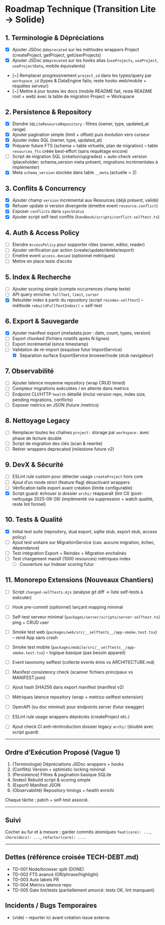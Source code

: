# Roadmap Technique (Transition Lite → Solide)

## 1. Terminologie & Dépréciations
- [x] Ajouter JSDoc `@deprecated` sur les méthodes wrappers Project (createProject, getProject, getUserProjects)
- [x] Ajouter JSDoc `@deprecated` sur les hooks alias (`useProjects`, `useProject`, `useProjectData`, mobile équivalents)
- [~] Remplacer progressivement `project_id` dans les types/query par `workspace_id` (types & DataEngine faits; reste hooks web/mobile + requêtes serveur)
- [~] Mettre à jour toutes les docs (mobile README fait, reste README root + web) avec la table de migration Project → Workspace

## 2. Persistence & Repository
- [x] Étendre `SQLiteResourceRepository` : filtres (owner, type, updated_at range)
- [x] Ajouter pagination simple (limit + offset) puis évolution vers curseur
 - [x] Ajouter index SQL (owner, type, updated_at)
 - [x] Préparer future FTS (schema + table virtuelle, plan de migration) – table `resources_fts` créée best-effort (sans requêtage encore)
 - [ ] Script de migration SQL (création/upgrades) + auto-check version (placeholder: schema_version meta présent, migrations incrémentales à implémenter)
 - [x] Meta `schema_version` stockée dans table `__meta` (actuelle = 2)

## 3. Conflits & Concurrency
- [x] Ajouter champ `version` incrémental aux Resources (déjà présent, validé)
- [x] Refuser update si version divergente (émettre event `resource.conflict`)
- [x] Exposer `conflicts` dans `syncStatus`
- [x] Ajouter script self-test conflits (`handbook/scripts/conflict-selftest.ts`)

## 4. Auth & Access Policy
- [ ] Étendre `AccessPolicy` pour supporter rôles (owner, editor, reader)
- [ ] Ajouter vérification par action (create/update/delete/export)
- [ ] Émettre event `access.denied` (optionnel métriques)
- [ ] Mettre en place tests d’accès

## 5. Index & Recherche
- [ ] Ajouter scoring simple (compte occurrences champ texte)
- [ ] API query enrichie: `fullText`, `limit`, `cursor`
- [x] Rebuilder index à partir du repository (script `reindex-selftest`) – méthode `rebuildFullTextIndex()` + self-test

## 6. Export & Sauvegarde
- [x] Ajouter manifest export (metadata.json : date, count, types, version)
- [ ] Export chunked (fichiers rotatifs après N lignes)
- [ ] Export incrémental (since timestamp)
- [ ] Validation de ré-import (esquisse futur ImportService)
	- [x] Séparation surface ExportService browser/node (stub navigateur)

## 7. Observabilité
- [ ] Ajouter latence moyenne repository (wrap CRUD timed)
- [ ] Compteur migrations exécutées / en attente dans metrics
- [ ] Endpoint CLI/HTTP `health` détaillé (inclut version repo, index size, pending migrations, conflicts)
- [ ] Exposer metrics en JSON (future /metrics)

## 8. Nettoyage Legacy
- [ ] Remplacer toutes les chaînes `project:` storage par `workspace:` avec phase de lecture double
- [ ] Script de migration des clés (scan & rewrite)
- [ ] Retirer wrappers deprecated (milestone future v2)

## 9. DevX & Sécurité
- [ ] ESLint rule custom pour détecter usage `createProject` hors core
- [ ] Ajout d’un mode strict (feature flag) désactivant wrappers
- [ ] Vérification taille export avant création (limite configurable)
- [x] Script guard: échouer si dossier `archi/` réapparaît (lint CI) (post-nettoyage 2025-09-28) (implémenté via suppression + watch qualité, reste lint formel)

## 10. Tests & Qualité
- [x] Initial test suite (repository, dual export, sqlite stub, export stub, access policy)
- [ ] Ajout test unitaire sur MigrationService (cas: aucune migration, échec, dépendance)
- [ ] Test intégration Export + Reindex + Migration enchaînés
- [ ] Test chargement massif (1000 resources) métriques index
	- [ ] Couverture sur Indexer scoring futur

## 11. Monorepo Extensions (Nouveaux Chantiers)
- [ ] Script `changed-selftests.mjs` (analyse git diff → liste self-tests à exécuter)
- [ ] Hook pre-commit (optionnel) lançant mapping minimal
- [ ] Self-test serveur minimal (`packages/server/scripts/server-selftest.ts`) ping + CRUD user
- [ ] Smoke test web (`packages/web/src/__selftests__/app-smoke.test.tsx`) – rend App sans crash
- [ ] Smoke test mobile (`packages/mobile/src/__selftests__/app-smoke.test.tsx`) – logique basique (pas besoin appareil)
- [ ] Event taxonomy selftest (collecte events émis vs ARCHITECTURE.md)
- [ ] Manifest consistency check (scanner fichiers principaux vs MANIFEST.json)
- [ ] Ajout hash SHA256 dans export manifest (manifest v2)
- [ ] Métriques latence repository (wrap + metrics-selftest extension)
- [ ] OpenAPI (ou doc minimal) pour endpoints server (futur swagger)
- [ ] ESLint rule usage wrappers dépréciés (createProject etc.)
- [ ] Ajout check CI anti-réintroduction dossier legacy `archi/` (double avec script guard)


---

## Ordre d’Exécution Proposé (Vague 1)
1. (Terminologie) Dépréciations JSDoc wrappers + hooks
2. (Conflits) Version + optimistic locking minimal
3. (Persistence) Filtres & pagination basique SQLite
4. (Index) Rebuild script & scoring simple
5. (Export) Manifest JSON
6. (Observabilité) Repository timings + health enrichi

Chaque tâche : patch + self-test associé.

---

## Suivi
Cocher au fur et à mesure ; garder commits atomiques `feat(core): ...`, `chore(docs): ...`, `refactor(core): ...`.

---
## Dettes (référence croisée TECH-DEBT.md)
- TD-001 Node/browser split (DONE)
- TD-002 FTS avancé (OR/phrase/highlight)
- TD-003 Auto labels PR
- TD-004 Metrics latence repo
- TD-005 Gate lint/tests (partiellement amorcé: tests OK, lint manquant)

## Incidents / Bugs Temporaires
- (vide) – reporter ici avant création issue externe.

